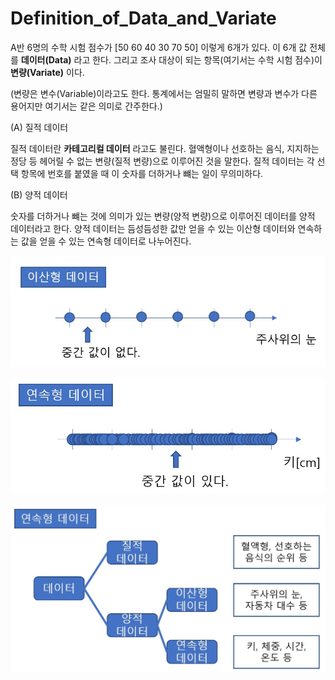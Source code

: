 # Definition_of_Data_and_Variate

A반 6명의 수학 시험 점수가 [50 60 40 30 70 50] 이렇게 6개가 있다. 이 6개 값 전체를 **데이터(Data)** 라고 한다. 그리고 조사 대상이 되는 항목(여기서는 수학 시험 점수)이 **변량(Variate)** 이다. 



(변량은 변수(Variable)이라고도 한다. 통계에서는 엄밀히 말하면 변량과 변수가 다른 용어지만 여기서는 같은 의미로 간주한다.)



(A) 질적 데이터

질적 데이터란 **카테고리컬 데이터** 라고도 불린다. 혈액형이나 선호하는 음식, 지지하는 정당 등 헤어릴 수 없는 변량(질적 변량)으로 이루어진 것을 말한다. 질적 데이터는 각 선택 항목에 번호를 붙였을 때 이 숫자를 더하거나 뺴는 일이 무의미하다.



(B) 양적 데이터

숫자를 더하거나 뺴는 것에 의미가 있는 변량(양적 변량)으로 이루어진 데이터를 양적 데이터라고 한다. 양적 데이터는 듬성듬성한 값만 얻을 수 있는 이산형 데이터와 연속하는 값을 얻을 수 있는 연속형 데이터로 나누어진다. 

![](./Figure/Definition_of_Data_and_Variate1.JPG)

![](./Figure/Definition_of_Data_and_Variate2.JPG)



![](./Figure/Definition_of_Data_and_Variate3.JPG)